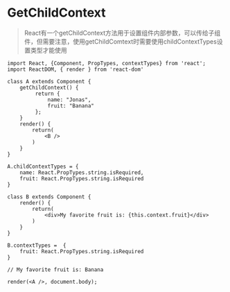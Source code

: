 # GetChildContext

> React有一个getChildContext方法用于设置组件内部参数，可以传给子组件，但需要注意，使用getChildComtext时需要使用childContextTypes设置类型才能使用


```
import React, {Component, PropTypes, contextTypes} from 'react';
import ReactDOM, { render } from 'react-dom'

class A extends Component {
    getChildContext() {
         return {
             name: "Jonas",
             fruit: "Banana"
         };
    }
    render() {
        return(
            <B />
        )
    }
}

A.childContextTypes = {
    name: React.PropTypes.string.isRequired,
    fruit: React.PropTypes.string.isRequired
}

class B extends Component {
    render() {
        return(
            <div>My favorite fruit is: {this.context.fruit}</div>
        )
    }
}

B.contextTypes =  {
    fruit: React.PropTypes.string.isRequired
}

// My favorite fruit is: Banana

render(<A />, document.body);

```